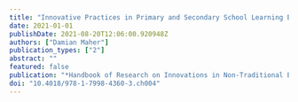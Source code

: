 ```yaml
---
title: "Innovative Practices in Primary and Secondary School Learning Environments"
date: 2021-01-01
publishDate: 2021-08-20T12:06:00.920948Z
authors: ["Damian Maher"]
publication_types: ["2"]
abstract: ""
featured: false
publication: "*Handbook of Research on Innovations in Non-Traditional Educational Practices łdots*"
doi: "10.4018/978-1-7998-4360-3.ch004"
---
```


